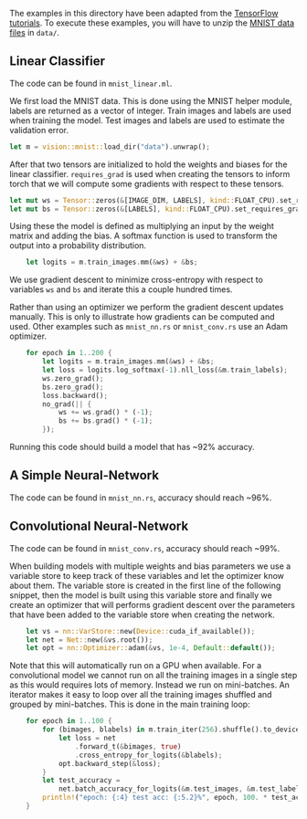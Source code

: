 The examples in this directory have been adapted from the [TensorFlow
tutorials](https://www.tensorflow.org/versions/r0.7/tutorials/mnist/pros/index.html).
To execute these examples, you will have to unzip the [MNIST data
files](http://yann.lecun.com/exdb/mnist/) in `data/`.

## Linear Classifier

The code can be found in `mnist_linear.ml`.

We first load the MNIST data. This is done using the MNIST helper module,
labels are returned as a vector of integer.  Train images and labels are used
when training the model.  Test images and labels are used to estimate the
validation error.

```rust
let m = vision::mnist::load_dir("data").unwrap();
```

After that two tensors are initialized to hold the weights and biases for the
linear classifier. `requires_grad` is used when creating the tensors to inform
torch that we will compute some gradients with respect to these tensors.

```rust
let mut ws = Tensor::zeros(&[IMAGE_DIM, LABELS], kind::FLOAT_CPU).set_requires_grad(true);
let mut bs = Tensor::zeros(&[LABELS], kind::FLOAT_CPU).set_requires_grad(true);
```

Using these the model is defined as multiplying an input by the weight matrix
and adding the bias. A softmax function is used to transform the output into a
probability distribution.

```rust
    let logits = m.train_images.mm(&ws) + &bs;
```

We use gradient descent to minimize cross-entropy with respect to variables
`ws` and `bs` and iterate this a couple hundred times.

Rather than using an optimizer we perform the gradient descent updates manually.
This is only to illustrate how gradients can be computed and used. Other examples
such as `mnist_nn.rs` or `mnist_conv.rs` use an Adam optimizer.

```rust
    for epoch in 1..200 {
        let logits = m.train_images.mm(&ws) + &bs;
        let loss = logits.log_softmax(-1).nll_loss(&m.train_labels);
        ws.zero_grad();
        bs.zero_grad();
        loss.backward();
        no_grad(|| {
            ws += ws.grad() * (-1);
            bs += bs.grad() * (-1);
        });
```

Running this code should build a model that has ~92% accuracy.

## A Simple Neural-Network

The code can be found in `mnist_nn.rs`, accuracy should reach ~96%.

## Convolutional Neural-Network

The code can be found in `mnist_conv.rs`, accuracy should reach ~99%.

When building models with multiple weights and bias parameters we use
a variable store to keep track of these variables and let the optimizer
know about them. The variable store is created in the first line of the
following snippet, then the model is built using this variable store
and finally we create an optimizer that will performs gradient descent
over the parameters that have been added to the variable store when
creating the network.

```rust
    let vs = nn::VarStore::new(Device::cuda_if_available());
    let net = Net::new(&vs.root());
    let opt = nn::Optimizer::adam(&vs, 1e-4, Default::default());
```

Note that this will automatically run on a GPU when available.
For a convolutional model we cannot run on all the training images in
a single step as this would requires lots of memory. Instead we
run on mini-batches. An iterator makes it easy to loop over all
the training images shuffled and grouped by mini-batches.
This is done in the main training loop:

```rust
    for epoch in 1..100 {
        for (bimages, blabels) in m.train_iter(256).shuffle().to_device(vs.device()) {
            let loss = net
                .forward_t(&bimages, true)
                .cross_entropy_for_logits(&blabels);
            opt.backward_step(&loss);
        }
        let test_accuracy =
            net.batch_accuracy_for_logits(&m.test_images, &m.test_labels, vs.device(), 1024);
        println!("epoch: {:4} test acc: {:5.2}%", epoch, 100. * test_accuracy,);
    }
```

